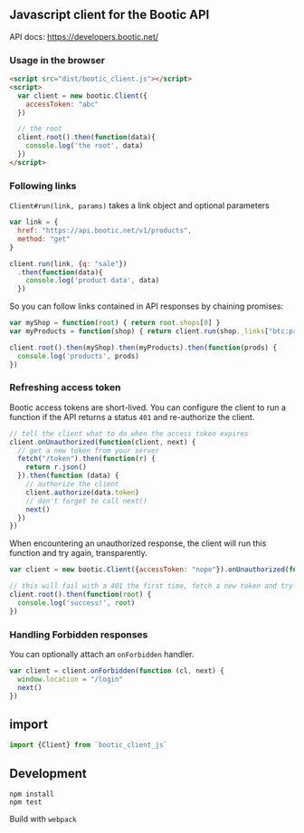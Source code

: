 ## Javascript client for the Bootic API

API docs: https://developers.bootic.net/

### Usage in the browser

```html
<script src="dist/bootic_client.js"></script>
<script>
  var client = new bootic.Client({
    accessToken: "abc"
  })

  // the root
  client.root().then(function(data){
    console.log('the root', data)
  })
</script>
```

### Following links

`Client#run(link, params)` takes a link object and optional parameters

```javascript
var link = {
  href: "https://api.bootic.net/v1/products",
  method: "get"
}

client.run(link, {q: "sale"})
  .then(function(data){
    console.log('product data', data)
  })
```

So you can follow links contained in API responses by chaining promises:

```javascript
var myShop = function(root) { return root.shops[0] }
var myProducts = function(shop) { return client.run(shop._links["btc:products"]) }

client.root().then(myShop).then(myProducts).then(function(prods) {
  console.log('products', prods)
})
```

### Refreshing access token

Bootic access tokens are short-lived. You can configure the client to run a function if the API returns a status `401` and re-authorize the client.

```javascript
// tell the client what to do when the access token expires
client.onUnauthorized(function(client, next) {
  // get a new token from your server
  fetch("/token").then(function(r) {
    return r.json()
  }).then(function (data) {
    // authorize the client
    client.authorize(data.token)
    // don't forget to call next()
    next()
  })
})
```

When encountering an unauthorized response, the client will run this function and try again, transparently.

```javascript
var client = new bootic.Client({accessToken: "nope"}).onUnauthorized(function(client, next){ ... })

// this will fail with a 401 the first time, fetch a new token and try again
client.root().then(function(root) {
  console.log('success!', root)
})
```

### Handling Forbidden responses

You can optionally attach an `onForbidden` handler.

```javascript
var client = client.onForbidden(function (cl, next) {
  window.location = "/login"
  next()
})
```

## import

```javascript
import {Client} from `bootic_client_js`
```

## Development

```
npm install
npm test
```

Build with `webpack`
